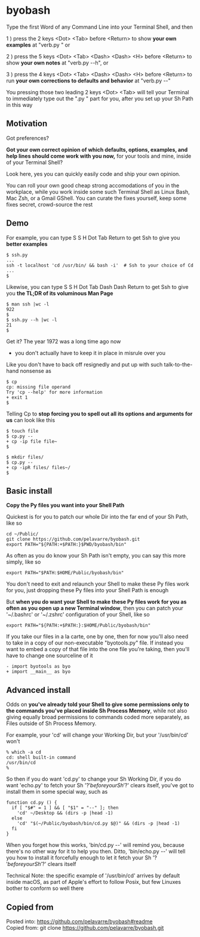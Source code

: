 # byobash

Type the first Word of any Command Line into your Terminal Shell, and then

1 ) press the 2 keys \<Dot\> \<Tab\> before \<Return\>
to show **your own examples**
at "verb.py " or

2 ) press the 5 keys \<Dot\> \<Tab\> \<Dash\> \<Dash\> \<H\>
before \<Return\> to show **your own notes**
at "verb.py --h", or

3 ) press the 4 keys \<Dot\> \<Tab\> \<Dash\> \<Dash\> \<H\>
before \<Return\> to run **your own corrections to defaults and behavior**
at "verb.py --"

You pressing those two leading 2 keys \<Dot\> \<Tab\>
will tell your Terminal to immediately type out the ".py " part for you,
after you set up your Sh Path in this way

## Motivation

Got preferences?

**Got your own correct opinion of
which defaults, options, examples, and help lines
should come work with you now,**
for your tools and mine, inside of your Terminal Shell?

Look here, yes you can quickly easily code and ship your own opinion.

You can roll your own good cheap strong accomodations of you in the workplace,
while you work inside
some such Terminal Shell as Linux Bash, Mac Zsh, or a Gmail GShell.
You can curate the fixes yourself, keep some fixes secret, crowd-source the rest

## Demo

For example, you can type S S H Dot Tab Return
to get Ssh to give you **better examples**

    $ ssh.py
    ...
    ssh -t localhost 'cd /usr/bin/ && bash -i'  # Ssh to your choice of Cd
    ...
    $

Likewise, you can type S S H Dot Tab Dash Dash Return
to get Ssh to give you **the TL;DR of its voluminous Man Page**

    $ man ssh |wc -l
    922
    $
    $ ssh.py --h |wc -l
    21
    $

Get it?
The year 1972 was a long time ago now
- you don't actually have to keep it in place in misrule over you

Like you don't have to back off resignedly and
put up with such talk-to-the-hand nonsense as

    $ cp
    cp: missing file operand
    Try 'cp --help' for more information
    + exit 1
    $

Telling Cp to **stop forcing you to spell out all its options and arguments for us**
can look like this

    $ touch file
    $ cp.py --
    + cp -ip file file~
    $

    $ mkdir files/
    $ cp.py --
    + cp -ipR files/ files~/
    $

## Basic install

**Copy the Py files you want into your Shell Path**

Quickest is for you to patch our whole Dir into the far end of your Sh Path, like so

    cd ~/Public/
    git clone https://github.com/pelavarre/byobash.git
    export PATH="${PATH:+$PATH:}$PWD/byobash/bin"

As often as you do know your Sh Path isn't empty, you can say this more simply, like so

    export PATH="$PATH:$HOME/Public/byobash/bin"

You don't need to exit and relaunch your Shell to make these Py files work for you,
just dropping these Py files into your Shell Path is enough

But **when you do want your Shell to make these Py files work for you
as often as you open up a new Terminal window**,
then you can patch your '\~/.bashrc' or '\~/.zshrc' configuration of your Shell, like so

    export PATH="${PATH:+$PATH:}:$HOME/Public/byobash/bin"

If you take our files in a la carte, one by one, then
for now you'll also need to take in a copy of our non-executable "byotools.py" file.
If instead you want to embed a copy of that file into the one file you're taking,
then you'll have to change one sourceline of it

    - import byotools as byo
    + import __main__ as byo


## Advanced install

Odds on **you've already told your Shell to give some permissions
only to the commands you've placed inside Sh Process Memory**,
while not also giving equally broad permissions to
commands coded more separately, as Files outside of Sh Process Memory.

For example, your 'cd' will change your Working Dir, but your '/usr/bin/cd' won't

    % which -a cd
    cd: shell built-in command
    /usr/bin/cd
    %

So then
if you do want 'cd.py' to change your Sh Working Dir,
if you do want 'echo.py' to fetch your Sh '$?' before your Sh '$?' clears itself,
you've got to install them in some special way, such as

    function cd.py () {
      if [ "$#" = 1 ] && [ "$1" = "--" ]; then
        'cd' ~/Desktop && (dirs -p |head -1)
      else
        'cd' "$(~/Public/byobash/bin/cd.py $@)" && (dirs -p |head -1)
      fi
    }

When you forget how this works, 'bin/cd.py --' will remind you, because there's no other way for it to help you then.
Ditto, 'bin/echo.py --' will tell you how to install it
forcefully enough to let it fetch your Sh '$?' before your Sh '$?' clears itself

Technical Note: the specific example of '/usr/bin/cd' arrives by default inside macOS,
as part of Apple's effort to follow Posix, but
few Linuxes bother to conform so well there

## Copied from

Posted into:  https://github.com/pelavarre/byobash#readme
<br>
Copied from:  git clone https://github.com/pelavarre/byobash.git
